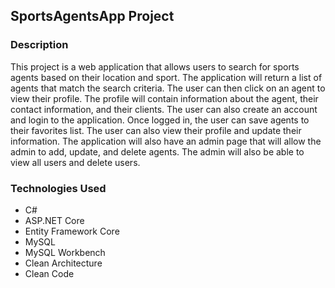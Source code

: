 ## SportsAgentsApp Project

### Description
This project is a web application that allows users to search for sports agents based on their location and sport. The application will return a list of agents that match the search criteria. The user can then click on an agent to view their profile. The profile will contain information about the agent, their contact information, and their clients. The user can also create an account and login to the application. Once logged in, the user can save agents to their favorites list. The user can also view their profile and update their information. The application will also have an admin page that will allow the admin to add, update, and delete agents. The admin will also be able to view all users and delete users.

### Technologies Used
* C#
* ASP.NET Core
* Entity Framework Core
* MySQL
* MySQL Workbench
* Clean Architecture
* Clean Code
  
